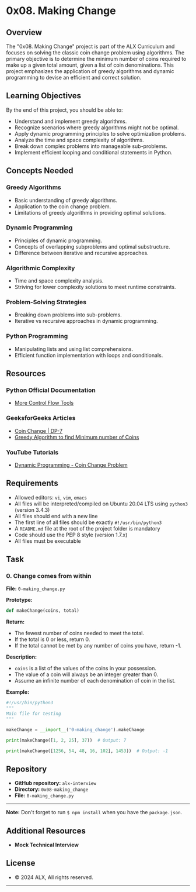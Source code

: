 # 0x08. Making Change

## Overview

The "0x08. Making Change" project is part of the ALX Curriculum and focuses on solving the classic coin change problem using algorithms. The primary objective is to determine the minimum number of coins required to make up a given total amount, given a list of coin denominations. This project emphasizes the application of greedy algorithms and dynamic programming to devise an efficient and correct solution.

## Learning Objectives

By the end of this project, you should be able to:

- Understand and implement greedy algorithms.
- Recognize scenarios where greedy algorithms might not be optimal.
- Apply dynamic programming principles to solve optimization problems.
- Analyze the time and space complexity of algorithms.
- Break down complex problems into manageable sub-problems.
- Implement efficient looping and conditional statements in Python.

## Concepts Needed

### Greedy Algorithms

- Basic understanding of greedy algorithms.
- Application to the coin change problem.
- Limitations of greedy algorithms in providing optimal solutions.

### Dynamic Programming

- Principles of dynamic programming.
- Concepts of overlapping subproblems and optimal substructure.
- Difference between iterative and recursive approaches.

### Algorithmic Complexity

- Time and space complexity analysis.
- Striving for lower complexity solutions to meet runtime constraints.

### Problem-Solving Strategies

- Breaking down problems into sub-problems.
- Iterative vs recursive approaches in dynamic programming.

### Python Programming

- Manipulating lists and using list comprehensions.
- Efficient function implementation with loops and conditionals.

## Resources

### Python Official Documentation

- [More Control Flow Tools](https://docs.python.org/3/tutorial/controlflow.html)

### GeeksforGeeks Articles

- [Coin Change | DP-7](https://www.geeksforgeeks.org/coin-change-dp-7/)
- [Greedy Algorithm to find Minimum number of Coins](https://www.geeksforgeeks.org/greedy-algorithm-to-find-minimum-number-of-coins/)

### YouTube Tutorials

- [Dynamic Programming - Coin Change Problem](https://www.youtube.com/watch?v=Y0ZqKpToTic)

## Requirements

- Allowed editors: `vi`, `vim`, `emacs`
- All files will be interpreted/compiled on Ubuntu 20.04 LTS using `python3` (version 3.4.3)
- All files should end with a new line
- The first line of all files should be exactly `#!/usr/bin/python3`
- A `README.md` file at the root of the project folder is mandatory
- Code should use the PEP 8 style (version 1.7.x)
- All files must be executable

## Task

### 0. Change comes from within

**File:** `0-making_change.py`

**Prototype:**
```python
def makeChange(coins, total)
```

**Return:**
- The fewest number of coins needed to meet the total.
- If the total is 0 or less, return 0.
- If the total cannot be met by any number of coins you have, return -1.

**Description:**
- `coins` is a list of the values of the coins in your possession.
- The value of a coin will always be an integer greater than 0.
- Assume an infinite number of each denomination of coin in the list.

**Example:**
```python
#!/usr/bin/python3
"""
Main file for testing
"""

makeChange = __import__('0-making_change').makeChange

print(makeChange([1, 2, 25], 37))  # Output: 7

print(makeChange([1256, 54, 48, 16, 102], 1453))  # Output: -1
```

## Repository

- **GitHub repository:** `alx-interview`
- **Directory:** `0x08-making_change`
- **File:** `0-making_change.py`

---

**Note:** Don't forget to run `$ npm install` when you have the `package.json`.

## Additional Resources

- **Mock Technical Interview**

## License

- © 2024 ALX, All rights reserved.

---
